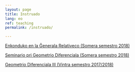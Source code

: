 ```yaml
---
layout: page
title: Instruado
lang: eo
ref: teaching
permalink: /instruado/

---
```


[Enkonduko en la Ĝenerala Relativeco (Somera semestro 2018)](http://geometricanalysis.mi.fu-berlin.de/teaching/teaching-SS18.html#lec:gr)

[Seminario pri Geometrio Diferenciala (Somera semestro 2018)](http://geometricanalysis.mi.fu-berlin.de/teaching/teaching-SS18.html#sem:dg)

[Geometrio Diferenciala III (Vintra semestro 2017/2018)](http://geometricanalysis.mi.fu-berlin.de/teaching/teaching-WS1718.html#lec:dg3)
